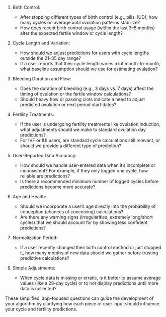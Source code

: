 1. Birth Control:
   - After stopping different types of birth control (e.g., pills, IUD), how many cycles on average until ovulation patterns stabilize?
   - How does recent birth control usage (within the last 3–6 months) alter the expected fertile window or cycle length?

2. Cycle Length and Variation:
   - How should we adjust predictions for users with cycle lengths outside the 21–35 day range?
   - If a user reports that their cycle length varies a lot month-to-month, what baseline assumption should we use for estimating ovulation?

3. Bleeding Duration and Flow:
   - Does the duration of bleeding (e.g., 3 days vs. 7 days) affect the timing of ovulation or the fertile window calculations?
   - Should heavy flow or passing clots indicate a need to adjust predicted ovulation or next period start dates?

4. Fertility Treatments:
   - If the user is undergoing fertility treatments like ovulation induction, what adjustments should we make to standard ovulation day predictions?
   - For IVF or IUI users, are standard cycle calculations still relevant, or should we provide a different type of prediction?

5. User-Reported Data Accuracy:
   - How should we handle user-entered data when it’s incomplete or inconsistent? For example, if they only logged one cycle, how reliable are predictions?
   - Is there a recommended minimum number of logged cycles before predictions become more accurate?

6. Age and Health:
   - Should we incorporate a user’s age directly into the probability of conception (chances of conceiving) calculations?
   - Are there any warning signs (irregularities, extremely long/short cycles) that we should account for by showing less confident predictions?

7. Normalization Period:
   - If a user recently changed their birth control method or just stopped it, how many months of new data should we gather before trusting predictive calculations?

8. Simple Adjustments:
   - When cycle data is missing or erratic, is it better to assume average values (like a 28-day cycle) or to not display predictions until more data is collected?

These simplified, app-focused questions can guide the development of your algorithm by clarifying how each piece 
of user input should influence your cycle and fertility predictions.
